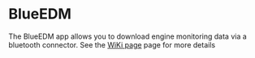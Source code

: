 # BlueEDM
The BlueEDM app allows you to download engine monitoring data via a bluetooth connector. See the [WiKi page](https://github.com/staski/BlueEDM/wiki) page for more details
